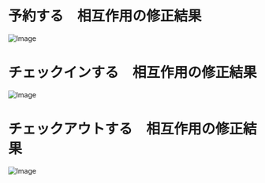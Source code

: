 # 予約する　相互作用の修正結果
![Image](https://github.com/user-attachments/assets/e9128137-2e04-473e-b1c1-381fd2ed5831)
# チェックインする　相互作用の修正結果
![Image](https://github.com/user-attachments/assets/f5986059-9cbd-49ee-9e91-5fb3b1cf1400)
# チェックアウトする　相互作用の修正結果
![Image](https://github.com/user-attachments/assets/18d205a1-af38-48da-bf58-0b1e8e498b50)

